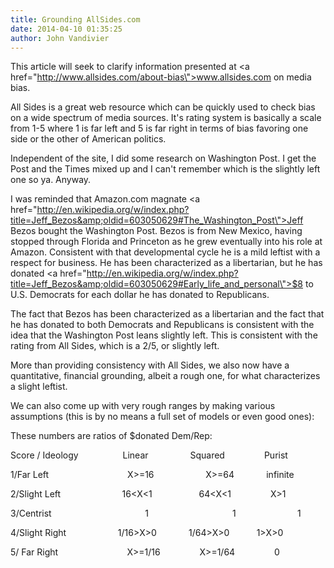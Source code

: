```yaml
---
title: Grounding AllSides.com
date: 2014-04-10 01:35:25
author: John Vandivier
---
```




This article will seek to clarify information presented at <a href=\"http://www.allsides.com/about-bias\">www.allsides.com</a> on media bias.

All Sides is a great web resource which can be quickly used to check bias on a wide spectrum of media sources. It's rating system is basically a scale from 1-5 where 1 is far left and 5 is far right in terms of bias favoring one side or the other of American politics.

Independent of the site, I did some research on Washington Post. I get the Post and the Times mixed up and I can't remember which is the slightly left one so ya. Anyway.

I was reminded that Amazon.com magnate <a href=\"http://en.wikipedia.org/w/index.php?title=Jeff_Bezos&amp;oldid=603050629#The_Washington_Post\">Jeff Bezos</a> bought the Washington Post. Bezos is from New Mexico, having stopped through Florida and Princeton as he grew eventually into his role at Amazon. Consistent with that developmental cycle he is a mild leftist with a respect for business. He has been characterized as a libertarian, but he has donated <a href=\"http://en.wikipedia.org/w/index.php?title=Jeff_Bezos&amp;oldid=603050629#Early_life_and_personal\">$8 to U.S. Democrats for each dollar he has donated to Republicans.</a>

The fact that Bezos has been characterized as a libertarian and the fact that he has donated to both Democrats and Republicans is consistent with the idea that the Washington Post leans slightly left. This is consistent with the rating from All Sides, which is a 2/5, or slightly left.

More than providing consistency with All Sides, we also now have a quantitative, financial grounding, albeit a rough one, for what characterizes a slight leftist.

We can also come up with very rough ranges by making various assumptions (this is by no means a full set of models or even good ones):

These numbers are ratios of $donated Dem/Rep:

Score / Ideology                  Linear                 Squared                Purist

1/Far Left                                X&gt;=16                     X&gt;=64             infinite

2/Slight Left                         16&lt;X&lt;1                   64&lt;X&lt;1                X&gt;1

3/Centrist                                      1                                  1                         1

4/Slight Right                     1/16&gt;X&gt;0             1/64&gt;X&gt;0           1&gt;X&gt;0

5/ Far Right                            X&gt;=1/16                X&gt;=1/64                0